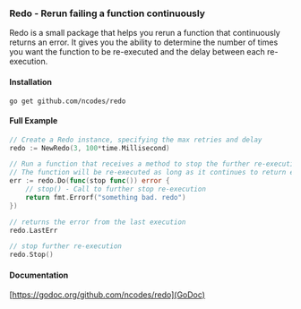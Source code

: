 ### Redo - Rerun failing a function continuously
Redo is a small package that helps you rerun a function that continuously returns an 
error. It gives you the ability to determine the number of times you want the function
to be re-executed and the delay between each re-execution.

#### Installation
```
go get github.com/ncodes/redo
```

#### Full Example

```go
// Create a Redo instance, specifying the max retries and delay
redo := NewRedo(3, 100*time.Millisecond)

// Run a function that receives a method to stop the further re-execution.
// The function will be re-executed as long as it continues to return error.
err := redo.Do(func(stop func()) error {
    // stop() - Call to further stop re-execution
    return fmt.Errorf("something bad. redo")
})

// returns the error from the last execution
redo.LastErr    

// stop further re-execution
redo.Stop()
```

#### Documentation
[https://godoc.org/github.com/ncodes/redo](GoDoc)